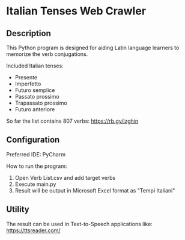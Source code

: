 # Italian Tenses Web Crawler

## Description
This Python program is designed for aiding Latin language learners to memorize the verb conjugations.

Included Italian tenses:
* Presente
* Imperfetto
* Futuro semplice
* Passato prossimo
* Trapassato prossimo
* Futuro anteriore

So far the list contains 807 verbs: https://rb.gy/lzghin

## Configuration
Preferred IDE: PyCharm

How to run the program:
1. Open Verb List.csv and add target verbs
2. Execute main.py
3. Result will be output in Microsoft Excel format as "Tempi Italiani"

## Utility
The result can be used in Text-to-Speech applications like: https://ttsreader.com/ 
